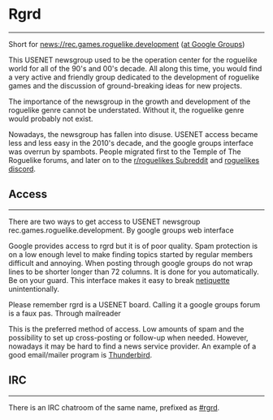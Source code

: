 # Rgrd

---

Short for [news://rec.games.roguelike.development](news://rec.games.roguelike.development) ([at Google Groups](http://groups.google.com/group/rec.games.roguelike.development/topics))

This USENET newsgroup used to be the operation center for the roguelike world for all of the 90's and 00's decade. All along this time, you would find a very active and friendly group dedicated to the development of roguelike games and the discussion of ground-breaking ideas for new projects.

The importance of the newsgroup in the growth and development of the roguelike genre cannot be understated. Without it, the roguelike genre would probably not exist.

Nowadays, the newsgroup has fallen into disuse. USENET access became less and less easy in the 2010's decade, and the google groups interface was overrun by spambots. People migrated first to the Temple of The Roguelike forums, and later on to the [r/roguelikes Subreddit](https://www.reddit.com/r/roguelikes/) and [roguelikes discord](https://discord.gg/Hq8wPcs).

## Access

---

There are two ways to get access to USENET newsgroup rec.games.roguelike.development.
By google groups web interface

Google provides access to rgrd but it is of poor quality. Spam protection is on a low enough level to make finding topics started by regular members difficult and annoying. When posting through google groups do not wrap lines to be shorter longer than 72 columns. It is done for you automatically. Be on your guard. This interface makes it easy to break [netiquette](http://linux.sgms-centre.com/misc/netiquette.php) unintentionally.

Please remember rgrd is a USENET board. Calling it a google groups forum is a faux pas.
Through mailreader

This is the preferred method of access. Low amounts of spam and the possibility to set up cross-posting or follow-up when needed. However, nowadays it may be hard to find a news service provider. An example of a good email/mailer program is [Thunderbird](http://www.mozillamessaging.com/thunderbird/).

## IRC

---

There is an IRC chatroom of the same name, prefixed as [#rgrd](rgrd_chatroom.md).
